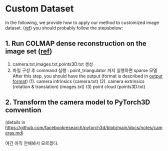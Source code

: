 # Custom Dataset
In the following, we provide how to apply our method to customized image dataset. ([ref](https://github.com/zhihao-lin/neurmips/issues/2))
you should probably follow the stepsbelow: 


## 1. Run COLMAP dense reconstruction on the image set ([ref](https://colmap.github.io/faq.html#reconstruct-sparse-dense-model-from-known-camera-poses))
1. camera.txt,images.txt,points3D.txt 생성
2. 파일 구성 후 command 실행  : point_triangulator 까지 실행하면 sparse 모델 
After this step, you should have the output (format is described in [output format](https://colmap.github.io/format.html#output-format))
(1). camera intrinsics (camera.txt)
(2). camera extrinsics (rotation & translation) (images.txt)
(3) point cloud (points3D.txt)

## 2. Transform the camera model to PyTorch3D convention
(details in https://github.com/facebookresearch/pytorch3d/blob/main/docs/notes/cameras.md)

여긴 아직 안해봐서 모르겠다.
